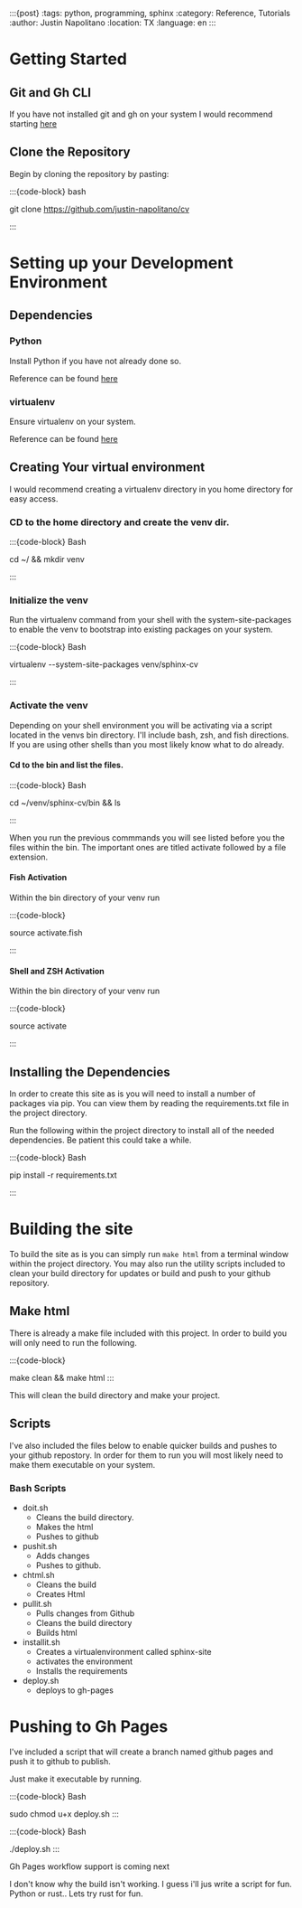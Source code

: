 :::{post}
:tags: python, programming, sphinx
:category: Reference, Tutorials
:author: Justin Napolitano
:location: TX
:language: en
:::



# Getting Started

## Git and Gh CLI

If you have not installed git and gh on your system I would recommend starting [here](gh_install)

## Clone the Repository

Begin by cloning the repository by pasting: 

:::{code-block} bash

git clone https://github.com/justin-napolitano/cv

:::

# Setting up your Development Environment

## Dependencies

### Python

Install Python if you have not already done so.

Reference can be found [here](python_install)

### virtualenv

Ensure virtualenv on your system.  

Reference can be found [here](virtualenv_install)

## Creating Your virtual environment

I would recommend creating a virtualenv directory in you home directory for easy access. 

### CD to the home directory and create the venv dir. 

:::{code-block} Bash

cd ~/ && mkdir venv

:::

### Initialize the venv

Run the virtualenv command from your shell with the system-site-packages to enable the venv to bootstrap into existing packages on your system.  

:::{code-block} Bash

virtualenv --system-site-packages venv/sphinx-cv

:::

### Activate the venv

Depending on your shell environment you will be activating via a script located in the venvs bin directory.  I'll include bash, zsh, and fish directions.  If you are using other shells than you most likely know what to do already.  

#### Cd to the bin and list the files.  

:::{code-block} Bash

cd ~/venv/sphinx-cv/bin && ls

:::

When you run the previous commmands you will see listed before you the files within the bin.  The important ones are titled activate followed by a file extension.  

#### Fish Activation

Within the bin directory of your venv run 

:::{code-block}

source activate.fish

:::


#### Shell and ZSH Activation

Within the bin directory of your venv run 

:::{code-block}

source activate

:::


## Installing the Dependencies

In order to create this site as is you will need to install a number of packages via pip.   You can view them by reading the requirements.txt file in the project directory.

Run the following within the project directory to install all of the needed dependencies.  Be patient this could take a while.  

:::{code-block} Bash

pip install -r requirements.txt

:::

# Building the site

To build the site as is you can simply run `make html` from a terminal window within the project directory.  You may also run the utility scripts included to clean your build directory for updates or build and push to your github repository.  

## Make html

There is already a make file included with this project. In order to build you will only need to run the following.  

:::{code-block}

make clean && make html
:::

This will clean the build directory and make your project.  

## Scripts

I've also included the files below to enable quicker builds and pushes to your github repostory.  In order for them to run you will most likely need to make them executable on your system.  

### Bash Scripts

* doit.sh
    * Cleans the build directory.
    * Makes the html
    * Pushes to github
* pushit.sh
    * Adds changes
    * Pushes to github. 
* chtml.sh
    * Cleans the build 
    * Creates Html
* pullit.sh
    * Pulls changes from Github
    * Cleans the build directory
    * Builds html
* installit.sh
    * Creates a virtualenvironment called sphinx-site
    * activates the environment
    * Installs the requirements
* deploy.sh
    * deploys to gh-pages
# Pushing to Gh Pages
I've included a script that will create a branch named github pages and push it to github to publish.  


Just make it executable by running. 

:::{code-block} Bash

sudo chmod u+x deploy.sh
:::

:::{code-block} Bash

./deploy.sh
:::


Gh Pages workflow support is coming next


I don't know why the build isn't working.  I guess i'll jus write a script for fun.  Python or rust.. Lets try rust for fun.  




